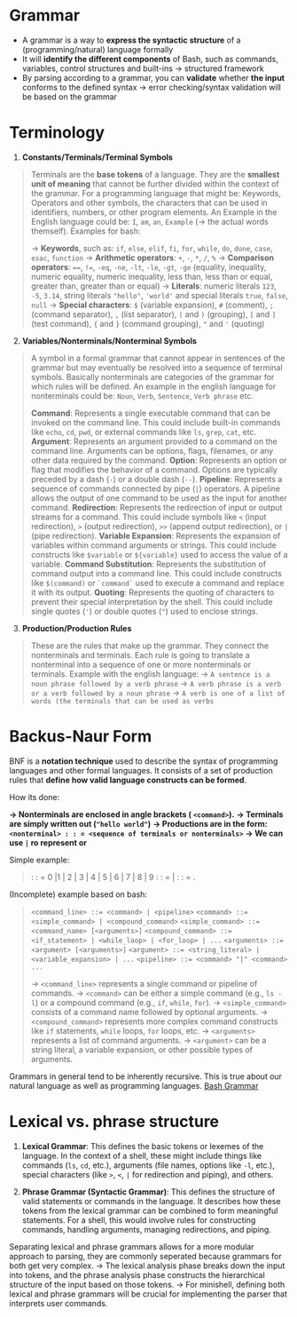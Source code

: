 ﻿# Grammar

 - A grammar is a way to **express the syntactic structure** of a (programming/natural) language formally
 - It will **identify the different components** of Bash, such as commands, variables, control structures and built-ins 
 &rarr; structured framework
 - By parsing according to a grammar, you can **validate** whether **the input** conforms to the defined syntax 
 &rarr; error checking/syntax validation will be based on the grammar
 
 
 

# Terminology

 1.  **Constants/Terminals/Terminal Symbols**
> Terminals are the **base tokens** of a language. They are the **smallest unit of meaning** that cannot be further divided within the context of the grammar. For a programming language that might be: Keywords, Operators and other symbols, the characters that can be used in identifiers, numbers, or other program elements. An Example in the English language could be: `I`, `am`, `an`, `Example` (&rarr; the actual words themself). Examples for bash:
> 
> &rarr; **Keywords**, such as: `if`, `else`, `elif`, `fi`, `for`, `while`, `do`, `done`, `case`, `esac`, `function`
 &rarr; **Arithmetic operators**: `+`, `-`, `*`, `/`, `%`
 &rarr; **Comparison operators**: `==`, `!=`, `-eq`, `-ne`, `-lt`, `-le`, `-gt`, `-ge` (equality, inequality, numeric equality, numeric inequality, less than, less than or equal, greater than, greater than or equal)
 &rarr; **Literals**: numeric literals `123`, `-5`, `3.14`, string literals `"hello"`, `'world'` and special literals `true`, `false`, `null`
 &rarr; **Special characters**: `$` (variable expansion), `#` (comment), `;` (command separator), `,` (list separator), `(` and `)` (grouping), `[` and `]` (test command), `{` and `}` (command grouping), `"` and `'` (quoting)
 

 2. **Variables/Nonterminals/Nonterminal Symbols**
> A symbol in a formal grammar that cannot appear in sentences of the grammar but may eventually be resolved into a sequence of terminal symbols. Basically nonterminals are categories of the grammar for which rules will be defined. An example in the english language for nonterminals could be: `Noun`, `Verb`, `Sentence`, `Verb phrase` etc.
> 
>**Command**: Represents a single executable command that can be invoked on the command line. This could include built-in commands like `echo`, `cd`, `pwd`, or external commands like `ls`, `grep`, `cat`, etc.
>**Argument**: Represents an argument provided to a command on the command line. Arguments can be options, flags, filenames, or any other data required by the command.
>**Option**: Represents an option or flag that modifies the behavior of a command. Options are typically preceded by a dash (`-`) or a double dash (`--`).
> **Pipeline**: Represents a sequence of commands connected by pipe (`|`) operators. A pipeline allows the output of one command to be used as the input for another command.
>**Redirection**: Represents the redirection of input or output streams for a command. This could include symbols like `<` (input redirection), `>` (output redirection), `>>` (append output redirection), or `|` (pipe redirection).
>**Variable Expansion**: Represents the expansion of variables within command arguments or strings. This could include constructs like `$variable` or `${variable}` used to access the value of a variable.
>**Command Substitution**: Represents the substitution of command output into a command line. This could include constructs like `$(command)` or `` `command` `` used to execute a command and replace it with its output.
 >**Quoting**: Represents the quoting of characters to prevent their special interpretation by the shell. This could include single quotes (`'`) or double quotes (`"`) used to enclose strings.

3. **Production/Production Rules**
> These are the rules that make up the grammar. They connect the nonterminals and terminals. Each rule is going to translate a nonterminal into a sequence of one or more nonterminals or terminals. Example with the english language: 
> &rarr; `A sentence is a noun phrase followed by a verb phrase`
> &rarr; `A verb phrase is a verb or a verb followed by a noun phrase`
> &rarr; `A verb is one of a list of words (the terminals that can be used as verbs`

# Backus-Naur Form
BNF is a **notation technique** used to describe the syntax of programming languages and other formal languages. It consists of a set of production rules that **define how valid language constructs can be formed**. 

 How its done:
> 
**&rarr; Nonterminals are enclosed in angle brackets ( `<command>`).**
**&rarr; Terminals are simply written out (`"hello world"`)**
**&rarr; Productions are in the form: `<nonterminal> : : = <sequence of terminals or nonterminals>`**
**&rarr; We can use `|` ro represent or**
> 
Simple example:
> <digit> : : = 0 |1 | 2 | 3 | 4 | 5 | 6 | 7 | 8 | 9
> <integer> : : = <digit> | <digit><integer>
> <floating point> : : = <integer>.<integer>

(Incomplete) example based on bash:
> `<command_line> ::= <command> | <pipeline>`
>`<command> ::= <simple_command> | <compound_command>`
>`<simple_command> ::= <command_name> [<arguments>]`
>`<compound_command> ::= <if_statement> | <while_loop> | <for_loop> | ...`
>`<arguments> ::= <argument> [<arguments>]`
>`<argument> ::= <string_literal> | <variable_expansion> | ...`
>`<pipeline> ::= <command> "|" <command> ...`
>
>&rarr;   `<command_line>` represents a single command or pipeline of commands.
> &rarr;  `<command>` can be either a simple command (e.g., `ls -l`) or a compound command (e.g., `if`, `while`, `for`).
> &rarr;   `<simple_command>` consists of a command name followed by optional arguments.
> &rarr;   `<compound_command>` represents more complex command constructs like `if` statements, `while` loops, `for` loops, etc.
> &rarr;   `<arguments>` represents a list of command arguments.
> &rarr;   `<argument>` can be a string literal, a variable expansion, or other possible types of arguments.

Grammars in general tend to be inherently recursive. This is true about our natural language as well as programming languages. 
[Bash Grammar](https://cmdse.github.io/pages/appendix/bash-grammar.html)
# Lexical vs. phrase structure
1.  **Lexical Grammar**: This defines the basic tokens or lexemes of the language. In the context of a shell, these might include things like commands (`ls`, `cd`, etc.), arguments (file names, options like `-l`, etc.), special characters (like `>`, `<`, `|` for redirection and piping), and others.
    
2.  **Phrase Grammar (Syntactic Grammar)**: This defines the structure of valid statements or commands in the language. It describes how these tokens from the lexical grammar can be combined to form meaningful statements. For a shell, this would involve rules for constructing commands, handling arguments, managing redirections, and piping.
    
Separating lexical and phrase grammars allows for a more modular approach to parsing, they are commonly seperated because grammars for both get very complex. 
&rarr; The lexical analysis phase breaks down the input into tokens, and the phrase analysis phase constructs the hierarchical structure of the input based on those tokens. 
&rarr; For minishell, defining both lexical and phrase grammars will be crucial for implementing the parser that interprets user commands.
